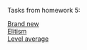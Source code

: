 Tasks from homework 5:

[Brand new](./brand-new)<br/>
[Elitism](./elitism)<br/>
[Level average](./level-average)
